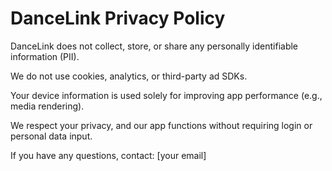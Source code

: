 # DanceLink Privacy Policy

DanceLink does not collect, store, or share any personally identifiable information (PII).

We do not use cookies, analytics, or third-party ad SDKs.

Your device information is used solely for improving app performance (e.g., media rendering).

We respect your privacy, and our app functions without requiring login or personal data input.

If you have any questions, contact: [your email]
